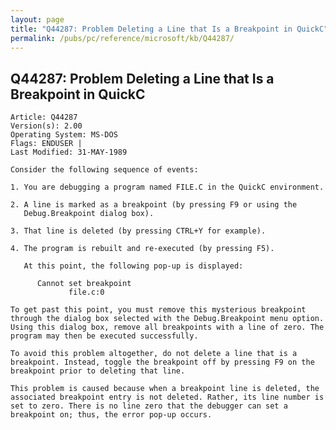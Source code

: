 ```yaml
---
layout: page
title: "Q44287: Problem Deleting a Line that Is a Breakpoint in QuickC"
permalink: /pubs/pc/reference/microsoft/kb/Q44287/
---
```


## Q44287: Problem Deleting a Line that Is a Breakpoint in QuickC

	Article: Q44287
	Version(s): 2.00
	Operating System: MS-DOS
	Flags: ENDUSER |
	Last Modified: 31-MAY-1989
	
	Consider the following sequence of events:
	
	1. You are debugging a program named FILE.C in the QuickC environment.
	
	2. A line is marked as a breakpoint (by pressing F9 or using the
	   Debug.Breakpoint dialog box).
	
	3. That line is deleted (by pressing CTRL+Y for example).
	
	4. The program is rebuilt and re-executed (by pressing F5).
	
	   At this point, the following pop-up is displayed:
	
	      Cannot set breakpoint
	             file.c:0
	
	To get past this point, you must remove this mysterious breakpoint
	through the dialog box selected with the Debug.Breakpoint menu option.
	Using this dialog box, remove all breakpoints with a line of zero. The
	program may then be executed successfully.
	
	To avoid this problem altogether, do not delete a line that is a
	breakpoint. Instead, toggle the breakpoint off by pressing F9 on the
	breakpoint prior to deleting that line.
	
	This problem is caused because when a breakpoint line is deleted, the
	associated breakpoint entry is not deleted. Rather, its line number is
	set to zero. There is no line zero that the debugger can set a
	breakpoint on; thus, the error pop-up occurs.

